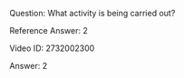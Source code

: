 Question: What activity is being carried out?

Reference Answer: 2

Video ID: 2732002300

Answer: 2

